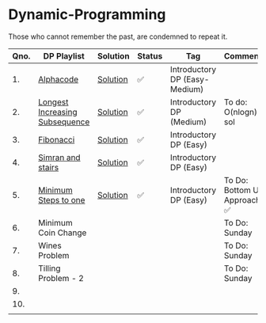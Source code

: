 # Dynamic-Programming
Those who cannot remember the past, are condemned to repeat it.

|Qno.|  DP Playlist | Solution |Status | Tag |Comments |
| ------ | ------------- | -------|------ | ------ | -------- |
|1.| [Alphacode](https://www.spoj.com/problems/ACODE/) | [Solution](https://github.com/anuanu0-0/Recursion_and_Dynamic-Programming/blob/master/Introductory_DP/Alphacode.cpp) | :white_check_mark: |Introductory DP (Easy-Medium)| |
|2.|[Longest Increasing Subsequence](https://leetcode.com/problems/longest-increasing-subsequence/)|[Solution](https://github.com/anuanu0-0/Recursion_and_Dynamic-Programming/blob/master/Introductory_DP/LIS.cpp)|:white_check_mark:|Introductory DP (Medium)| To do: O(nlogn) sol |
|3.|[Fibonacci](https://leetcode.com/problems/fibonacci-number/)|[Solution](https://github.com/anuanu0-0/Recursion_and_Dynamic-Programming/blob/master/Introductory_DP/Fibonacci.cpp)|:white_check_mark:|Introductory DP (Easy)|| 
|4.|[Simran and stairs](https://www.hackerearth.com/practice/basic-programming/recursion/recursion-and-backtracking/practice-problems/algorithm/simran-and-stairs/description/)|[Solution](https://github.com/anuanu0-0/Recursion_and_Dynamic-Programming/blob/master/Introductory_DP/Simran_and_stairs.cpp)|:white_check_mark:|Introductory DP (Easy)||
|5.|[Minimum Steps to one](https://codezen.codingninjas.com/practice/471/852/min-steps-to-one-using-dp)|[Solution](https://github.com/anuanu0-0/Recursion_and_Dynamic-Programming/blob/master/Introductory_DP/MinStepsToOne.cpp)|:white_check_mark:|Introductory DP (Easy)| To Do: Bottom Up Approach :white_check_mark:|
|6.|Minimum Coin Change||||To Do: Sunday|
|7.|Wines Problem||||To Do: Sunday|
|8.|Tilling Problem - 2 ||||To Do: Sunday|
|9.||||||
|10.||||||
|||||||
